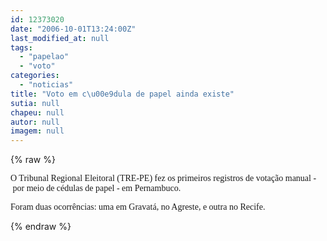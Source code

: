 ```yaml
---
id: 12373020
date: "2006-10-01T13:24:00Z"
last_modified_at: null
tags:
  - "papelao"
  - "voto"
categories:
  - "noticias"
title: "Voto em c\u00e9dula de papel ainda existe"
sutia: null
chapeu: null
autor: null
imagem: null
---
```

{% raw %}
<p><P><FONT face=Verdana>O Tribunal Regional Eleitoral (TRE-PE) fez os primeiros registros de </FONT><FONT face=Verdana>votação manual -&nbsp;por meio de cédulas de papel - em Pernambuco.</FONT></P></p>
<p><P><FONT face=Verdana>Foram duas ocorrências: uma em Gravatá,&nbsp;no Agreste, e outra no&nbsp;Recife.</FONT></P> </p>
{% endraw %}